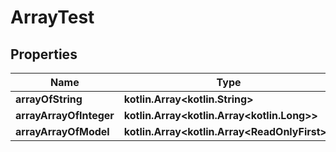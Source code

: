 
# ArrayTest

## Properties
Name | Type | Description | Notes
------------ | ------------- | ------------- | -------------
**arrayOfString** | **kotlin.Array&lt;kotlin.String&gt;** |  |  [optional]
**arrayArrayOfInteger** | **kotlin.Array&lt;kotlin.Array&lt;kotlin.Long&gt;&gt;** |  |  [optional]
**arrayArrayOfModel** | **kotlin.Array&lt;kotlin.Array&lt;ReadOnlyFirst&gt;&gt;** |  |  [optional]



